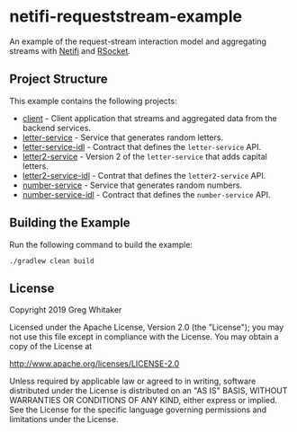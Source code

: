 # netifi-requeststream-example
An example of the request-stream interaction model and aggregating streams with [Netifi](https://www.netifi.com) and [RSocket](http://rsocket.io).

## Project Structure
This example contains the following projects:

* [client](client) - Client application that streams and aggregated data from the backend services.
* [letter-service](letter-service) - Service that generates random letters.
* [letter-service-idl](letter-service-idl) - Contract that defines the `letter-service` API.
* [letter2-service](letter2-service) - Version 2 of the `letter-service` that adds capital letters.
* [letter2-service-idl](letter-service-idl) - Contrat that defines the `letter2-service` API.
* [number-service](number-service) - Service that generates random numbers.
* [number-service-idl](number-service-idl) - Contract that defines the `number-service` API.

## Building the Example
Run the following command to build the example:

    ./gradlew clean build

## License
Copyright 2019 Greg Whitaker

Licensed under the Apache License, Version 2.0 (the "License");
you may not use this file except in compliance with the License.
You may obtain a copy of the License at

   http://www.apache.org/licenses/LICENSE-2.0

Unless required by applicable law or agreed to in writing, software
distributed under the License is distributed on an "AS IS" BASIS,
WITHOUT WARRANTIES OR CONDITIONS OF ANY KIND, either express or implied.
See the License for the specific language governing permissions and
limitations under the License.